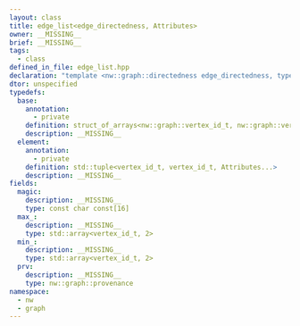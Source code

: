```yaml
---
layout: class
title: edge_list<edge_directedness, Attributes>
owner: __MISSING__
brief: __MISSING__
tags:
  - class
defined_in_file: edge_list.hpp
declaration: "template <nw::graph::directedness edge_directedness, typename... Attributes>\nclass nw::graph::edge_list;"
dtor: unspecified
typedefs:
  base:
    annotation:
      - private
    definition: struct_of_arrays<nw::graph::vertex_id_t, nw::graph::vertex_id_t, Attributes...>
    description: __MISSING__
  element:
    annotation:
      - private
    definition: std::tuple<vertex_id_t, vertex_id_t, Attributes...>
    description: __MISSING__
fields:
  magic:
    description: __MISSING__
    type: const char const[16]
  max_:
    description: __MISSING__
    type: std::array<vertex_id_t, 2>
  min_:
    description: __MISSING__
    type: std::array<vertex_id_t, 2>
  prv:
    description: __MISSING__
    type: nw::graph::provenance
namespace:
  - nw
  - graph
---
```


```{index}  edge_list<edge_directedness, Attributes>
```

